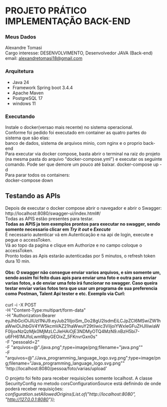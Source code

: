 # PROJETO PRÁTICO IMPLEMENTAÇÃO BACK-END

### Meus Dados
Alexandre Tomasi  
Cargo interesse: DESENVOLVIMENTO, Desenvolvedor JAVA (Back-end)  
email: alexandretomasi18@gmail.com

### Arquitetura
- Java 24
- Framework Spring boot 3.4.4
- Apache Maven
- PostgreSQL 17
- windows 11

### Executando
Instale o docker(versao mais recente) no sistema operacional.  
Conforme foi pedido foi executado em container as quatro partes do sistema que são elas:  
banco de dados, sistema de arquivos minio, com nginx e o proprio back-end  
Para executar via docker compose, basta abrir o terminal na raiz do projeto
(na mesma pasta do arquivo "docker-compose.yml") e executar os seguinte comando.
Pode ser que demore um pouco até baixar.
docker-compose up -d  
Para parar todos os containers:  
docker-compose down  

## Testando as APIs
Depois de executar o docker compose abrir o navegador e abrir o Swagger:  
http://localhost:8080/swagger-ui/index.html#/  
Todas as APIS estão presentes para testar.  
**Todas as APIS ja tem exemplos prontos para executar no swagger, sendo somente
necessario clicar em *Try it out* e *Execute***  
É necessario autenticar vá em Autenticação  e na api de login, execute e pegue o accessToken.  
Vá ao topo da pagina e clique em Authorize e no campo coloque o accessToken.  
Pronto todas as Apis estarão autenticadas por 5 minutos, o refresh token dura 10 min.
#### Obs: O swagger não consegue enviar varios arquivos, e sim somente um, sendo assim foi feito duas apis para enviar uma foto e outra para enviar varias fotos, a de enviar uma foto irá funcionar no swagger. Caso queira testar enviar varias fotos tera que usar um programa de sua preferencia como Postman, Talent Api tester e etc. Exemplo via Curl:  

curl -i -X POST \
-H "Content-Type:multipart/form-data" \
-H "Authorization:Bearer eyJhbGciOiJIUzI1NiJ9.eyJub21lIjoiSm_Do28gU2lsdmEiLCJpZCI6MSwiZW1haWwiOiJhbGV4YW5kcmVAZ21haWwuY29tIiwic3ViIjoiYWxleGFuZHJlIiwiaWF0IjoxNzQzMjk0MjMzLCJleHAiOjE3NDMyOTQ4MzN9.nBzH5bi7-u6FH61MJfoLwmWpyGEOixZ_5FKnvrGxn0s" \
-F "pessoaId=2" \
-F "arquivos=@\"./java.png\";type=image/png;filename=\"java.png\"" \
-F "arquivos=@\"./Java_programming_language_logo.svg.png\";type=image/png;filename=\"Java_programming_language_logo.svg.png\"" \
'http://localhost:8080/pessoa/foto/varias/upload'

O projeto foi feito para receber requisições somente localhost. A classe SecurityConfig no metodo corsConfigurationSource está
definindo de onde poderá receber requisições:  
*configuration.setAllowedOrigins(List.of("http://localhost:8080", "http://127.0.0.1:8080"));*
